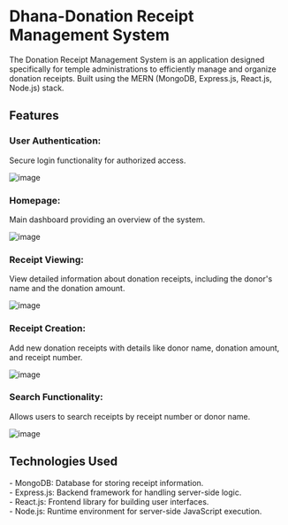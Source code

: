 <h1>Dhana-Donation Receipt Management System</h1>

The Donation Receipt Management System is an application designed specifically for temple administrations to efficiently manage and organize donation receipts. Built using the MERN (MongoDB, Express.js, React.js, Node.js) stack.

<h2>Features</h2>

<h3>User Authentication:</h3>

Secure login functionality for authorized access.

![image](https://github.com/shivaprasad-kulal/Dhana-Donation-application/assets/57038598/e58dd294-573d-48f7-91fb-acb8ab39b3a9)



<h3>Homepage:</h3>

Main dashboard providing an overview of the system.

![image](https://github.com/shivaprasad-kulal/Dhana-Donation-application/assets/57038598/7d762a7f-1f7f-44d6-9d97-0987d105c990)



<h3>Receipt Viewing:</h3>

View detailed information about donation receipts, including the donor's name and the donation amount.

![image](https://github.com/shivaprasad-kulal/Dhana-Donation-application/assets/57038598/37f4cbab-4a6c-4b52-a526-0a82dbe5841f)


<h3>Receipt Creation:</h3>

Add new donation receipts with details like donor name, donation amount, and receipt number.

![image](https://github.com/shivaprasad-kulal/Dhana-Donation-application/assets/57038598/568db822-7781-451d-91f8-3573b28fda33)

<h3>Search Functionality:</h3>

Allows users to search receipts by receipt number or donor name.

![image](https://github.com/shivaprasad-kulal/Dhana-Donation-application/assets/57038598/aa863975-0d63-48b3-bbf4-c685b703a28a)



<h2>Technologies Used</h2>
- MongoDB: Database for storing receipt information.<br>
- Express.js: Backend framework for handling server-side logic.<br>
- React.js: Frontend library for building user interfaces.<br>
- Node.js: Runtime environment for server-side JavaScript execution.<br>


